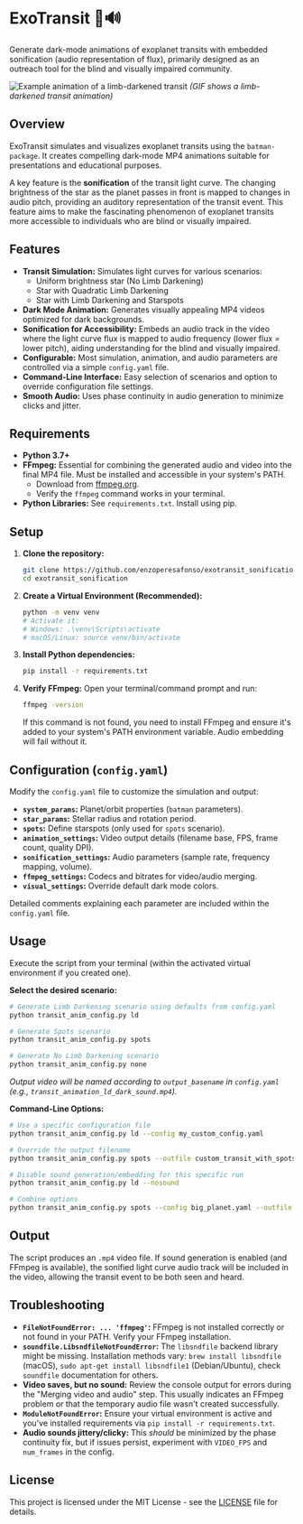 # ExoTransit 🌌🔊

Generate dark-mode animations of exoplanet transits with embedded sonification (audio representation of flux), primarily designed as an outreach tool for the blind and visually impaired community.

![Example animation of a limb-darkened transit](https://raw.githubusercontent.com/enzoperesafonso/exotransit_sonification/main/transit_animation_ld_dark_sound.gif)
*(GIF shows a limb-darkened transit animation)*

## Overview

ExoTransit simulates and visualizes exoplanet transits using the `batman-package`. It creates compelling dark-mode MP4 animations suitable for presentations and educational purposes.

A key feature is the **sonification** of the transit light curve. The changing brightness of the star as the planet passes in front is mapped to changes in audio pitch, providing an auditory representation of the transit event. This feature aims to make the fascinating phenomenon of exoplanet transits more accessible to individuals who are blind or visually impaired.

## Features

*   **Transit Simulation:** Simulates light curves for various scenarios:
    *   Uniform brightness star (No Limb Darkening)
    *   Star with Quadratic Limb Darkening
    *   Star with Limb Darkening and Starspots
*   **Dark Mode Animation:** Generates visually appealing MP4 videos optimized for dark backgrounds.
*   **Sonification for Accessibility:** Embeds an audio track in the video where the light curve flux is mapped to audio frequency (lower flux = lower pitch), aiding understanding for the blind and visually impaired.
*   **Configurable:** Most simulation, animation, and audio parameters are controlled via a simple `config.yaml` file.
*   **Command-Line Interface:** Easy selection of scenarios and option to override configuration file settings.
*   **Smooth Audio:** Uses phase continuity in audio generation to minimize clicks and jitter.

## Requirements

*   **Python 3.7+**
*   **FFmpeg:** Essential for combining the generated audio and video into the final MP4 file. Must be installed and accessible in your system's PATH.
    *   Download from [ffmpeg.org](https://ffmpeg.org/download.html).
    *   Verify the `ffmpeg` command works in your terminal.
*   **Python Libraries:** See `requirements.txt`. Install using pip.

## Setup

1.  **Clone the repository:**
    ```bash
    git clone https://github.com/enzoperesafonso/exotransit_sonification.git # Use your actual repo URL!
    cd exotransit_sonification
    ```

2.  **Create a Virtual Environment (Recommended):**
    ```bash
    python -m venv venv
    # Activate it:
    # Windows: .\venv\Scripts\activate
    # macOS/Linux: source venv/bin/activate
    ```

3.  **Install Python dependencies:**
    ```bash
    pip install -r requirements.txt
    ```

4.  **Verify FFmpeg:**
    Open your terminal/command prompt and run:
    ```bash
    ffmpeg -version
    ```
    If this command is not found, you need to install FFmpeg and ensure it's added to your system's PATH environment variable. Audio embedding will fail without it.

## Configuration (`config.yaml`)

Modify the `config.yaml` file to customize the simulation and output:

*   **`system_params`:** Planet/orbit properties (`batman` parameters).
*   **`star_params`:** Stellar radius and rotation period.
*   **`spots`:** Define starspots (only used for `spots` scenario).
*   **`animation_settings`:** Video output details (filename base, FPS, frame count, quality DPI).
*   **`sonification_settings`:** Audio parameters (sample rate, frequency mapping, volume).
*   **`ffmpeg_settings`:** Codecs and bitrates for video/audio merging.
*   **`visual_settings`:** Override default dark mode colors.

Detailed comments explaining each parameter are included within the `config.yaml` file.

## Usage

Execute the script from your terminal (within the activated virtual environment if you created one).

**Select the desired scenario:**

```bash
# Generate Limb Darkening scenario using defaults from config.yaml
python transit_anim_config.py ld

# Generate Spots scenario
python transit_anim_config.py spots

# Generate No Limb Darkening scenario
python transit_anim_config.py none
```
*Output video will be named according to `output_basename` in `config.yaml` (e.g., `transit_animation_ld_dark_sound.mp4`).*

**Command-Line Options:**

```bash
# Use a specific configuration file
python transit_anim_config.py ld --config my_custom_config.yaml

# Override the output filename
python transit_anim_config.py spots --outfile custom_transit_with_spots.mp4

# Disable sound generation/embedding for this specific run
python transit_anim_config.py ld --nosound

# Combine options
python transit_anim_config.py spots --config big_planet.yaml --outfile big_planet_transit.mp4 --nosound
```

## Output

The script produces an `.mp4` video file. If sound generation is enabled (and FFmpeg is available), the sonified light curve audio track will be included in the video, allowing the transit event to be both seen and heard.

## Troubleshooting

*   **`FileNotFoundError: ... 'ffmpeg'`:** FFmpeg is not installed correctly or not found in your PATH. Verify your FFmpeg installation.
*   **`soundfile.LibsndfileNotFoundError`:** The `libsndfile` backend library might be missing. Installation methods vary: `brew install libsndfile` (macOS), `sudo apt-get install libsndfile1` (Debian/Ubuntu), check `soundfile` documentation for others.
*   **Video saves, but no sound:** Review the console output for errors during the "Merging video and audio" step. This usually indicates an FFmpeg problem or that the temporary audio file wasn't created successfully.
*   **`ModuleNotFoundError`:** Ensure your virtual environment is active and you've installed requirements via `pip install -r requirements.txt`.
*   **Audio sounds jittery/clicky:** This *should* be minimized by the phase continuity fix, but if issues persist, experiment with `VIDEO_FPS` and `num_frames` in the config.

## License

This project is licensed under the MIT License - see the [LICENSE](LICENSE) file for details.
